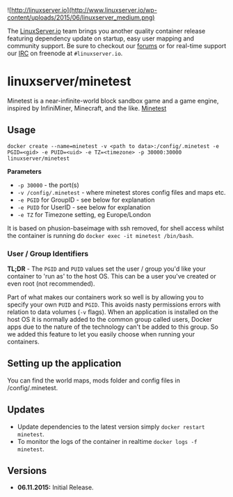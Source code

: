 ![http://linuxserver.io](http://www.linuxserver.io/wp-content/uploads/2015/06/linuxserver_medium.png)

The [LinuxServer.io](https://www.linuxserver.io/) team brings you another quality container release featuring dependency update on startup, easy user mapping and community support. Be sure to checkout our [forums](https://forum.linuxserver.io/index.php) or for real-time support our [IRC](https://www.linuxserver.io/index.php/irc/) on freenode at `#linuxserver.io`.

# linuxserver/minetest

Minetest is a near-infinite-world block sandbox game and a game engine, inspired by InfiniMiner, Minecraft, and the like. [Minetest](http://www.minetest.net/)

## Usage

```
docker create --name=minetest -v <path to data>:/config/.minetest -e PGID=<gid> -e PUID=<uid> -e TZ=<timezone> -p 30000:30000 linuxserver/minetest
```

**Parameters**

* `-p 30000` - the port(s)
* `-v /config/.minetest` - where minetest stores config files and maps etc.
* `-e PGID` for GroupID - see below for explanation
* `-e PUID` for UserID - see below for explanation
* `-e TZ` for Timezone setting, eg Europe/London

It is based on phusion-baseimage with ssh removed, for shell access whilst the container is running do `docker exec -it minetest /bin/bash`.

### User / Group Identifiers

**TL;DR** - The `PGID` and `PUID` values set the user / group you'd like your container to 'run as' to the host OS. This can be a user you've created or even root (not recommended).

Part of what makes our containers work so well is by allowing you to specify your own `PUID` and `PGID`. This avoids nasty permissions errors with relation to data volumes (`-v` flags). When an application is installed on the host OS it is normally added to the common group called users, Docker apps due to the nature of the technology can't be added to this group. So we added this feature to let you easily choose when running your containers.

## Setting up the application 

You can find the world maps, mods folder and config files in /config/.minetest.


## Updates

* Update dependencies to the latest version simply `docker restart minetest`.
* To monitor the logs of the container in realtime `docker logs -f minetest`.



## Versions

+ **06.11.2015:** Initial Release. 

